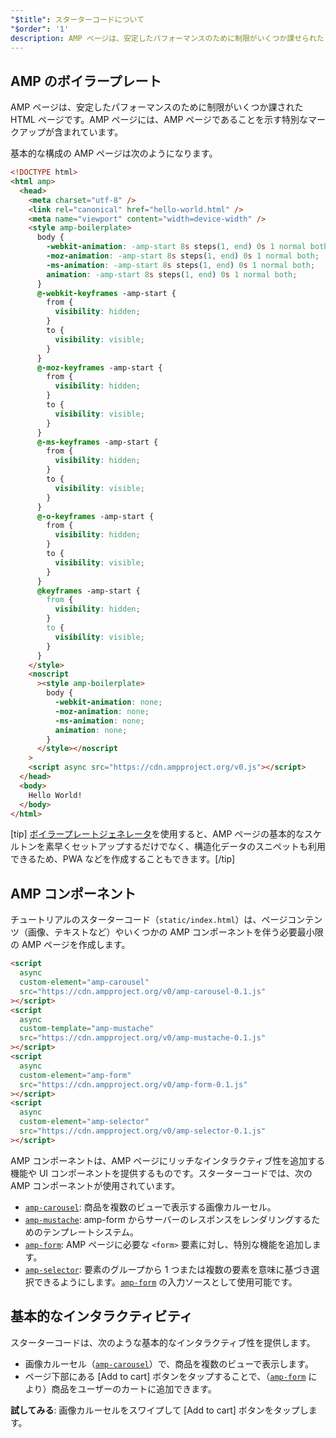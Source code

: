 ```yaml
---
"$title": スターターコードについて
"$order": '1'
description: AMP ページは、安定したパフォーマンスのために制限がいくつか課せられた HTML ページです。AMP ページには、AMP ページであることを示す特別なマークアップが含まれています。
---
```


## AMP のボイラープレート

AMP ページは、安定したパフォーマンスのために制限がいくつか課された HTML ページです。AMP ページには、AMP ページであることを示す特別なマークアップが含まれています。

基本的な構成の AMP ページは次のようになります。

```html
<!DOCTYPE html>
<html amp>
  <head>
    <meta charset="utf-8" />
    <link rel="canonical" href="hello-world.html" />
    <meta name="viewport" content="width=device-width" />
    <style amp-boilerplate>
      body {
        -webkit-animation: -amp-start 8s steps(1, end) 0s 1 normal both;
        -moz-animation: -amp-start 8s steps(1, end) 0s 1 normal both;
        -ms-animation: -amp-start 8s steps(1, end) 0s 1 normal both;
        animation: -amp-start 8s steps(1, end) 0s 1 normal both;
      }
      @-webkit-keyframes -amp-start {
        from {
          visibility: hidden;
        }
        to {
          visibility: visible;
        }
      }
      @-moz-keyframes -amp-start {
        from {
          visibility: hidden;
        }
        to {
          visibility: visible;
        }
      }
      @-ms-keyframes -amp-start {
        from {
          visibility: hidden;
        }
        to {
          visibility: visible;
        }
      }
      @-o-keyframes -amp-start {
        from {
          visibility: hidden;
        }
        to {
          visibility: visible;
        }
      }
      @keyframes -amp-start {
        from {
          visibility: hidden;
        }
        to {
          visibility: visible;
        }
      }
    </style>
    <noscript
      ><style amp-boilerplate>
        body {
          -webkit-animation: none;
          -moz-animation: none;
          -ms-animation: none;
          animation: none;
        }
      </style></noscript
    >
    <script async src="https://cdn.ampproject.org/v0.js"></script>
  </head>
  <body>
    Hello World!
  </body>
</html>
```

[tip] [ボイラープレートジェネレータ](https://github.com/googlecodelabs/advanced-interactivity-in-amp/blob/master/static/index.html)を使用すると、AMP ページの基本的なスケルトンを素早くセットアップするだけでなく、構造化データのスニペットも利用できるため、PWA などを作成することもできます。[/tip]

## AMP コンポーネント

チュートリアルのスターターコード（<a><code>static/index.html</code></a>）は、ページコンテンツ（画像、テキストなど）やいくつかの AMP コンポーネントを伴う必要最小限の AMP ページを作成します。

```html
<script
  async
  custom-element="amp-carousel"
  src="https://cdn.ampproject.org/v0/amp-carousel-0.1.js"
></script>
<script
  async
  custom-template="amp-mustache"
  src="https://cdn.ampproject.org/v0/amp-mustache-0.1.js"
></script>
<script
  async
  custom-element="amp-form"
  src="https://cdn.ampproject.org/v0/amp-form-0.1.js"
></script>
<script
  async
  custom-element="amp-selector"
  src="https://cdn.ampproject.org/v0/amp-selector-0.1.js"
></script>
```

AMP コンポーネントは、AMP ページにリッチなインタラクティブ性を追加する機能や UI コンポーネントを提供するものです。スターターコードでは、次の AMP コンポーネントが使用されています。

- [`amp-carousel`](../../../../documentation/components/reference/amp-carousel.md): 商品を複数のビューで表示する画像カルーセル。
- [`amp-mustache`](../../../../documentation/components/reference/amp-mustache.md): amp-form からサーバーのレスポンスをレンダリングするためのテンプレートシステム。
- [`amp-form`](../../../../documentation/components/reference/amp-form.md): AMP ページに必要な `<form>` 要素に対し、特別な機能を追加します。
- [`amp-selector`](../../../../documentation/components/reference/amp-selector.md): 要素のグループから 1 つまたは複数の要素を意味に基づき選択できるようにします。[`amp-form`](../../../../documentation/components/reference/amp-form.md) の入力ソースとして使用可能です。

## 基本的なインタラクティビティ

スターターコードは、次のような基本的なインタラクティブ性を提供します。

- 画像カルーセル（[`amp-carousel`](../../../../documentation/components/reference/amp-carousel.md)）で、商品を複数のビューで表示します。
- ページ下部にある [Add to cart] ボタンをタップすることで、（[`amp-form`](../../../../documentation/components/reference/amp-form.md) により）商品をユーザーのカートに追加できます。

**試してみる**: 画像カルーセルをスワイプして [Add to cart] ボタンをタップします。
